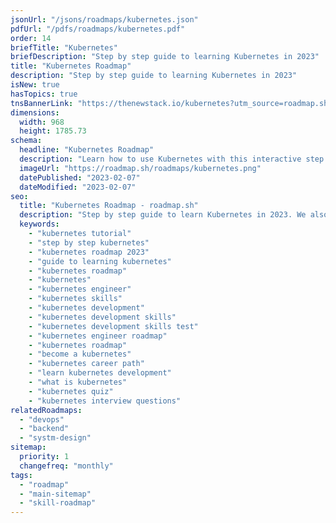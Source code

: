 ```yaml
---
jsonUrl: "/jsons/roadmaps/kubernetes.json"
pdfUrl: "/pdfs/roadmaps/kubernetes.pdf"
order: 14
briefTitle: "Kubernetes"
briefDescription: "Step by step guide to learning Kubernetes in 2023"
title: "Kubernetes Roadmap"
description: "Step by step guide to learning Kubernetes in 2023"
isNew: true
hasTopics: true
tnsBannerLink: "https://thenewstack.io/kubernetes?utm_source=roadmap.sh&utm_medium=Referral&utm_campaign=Alert"
dimensions:
  width: 968
  height: 1785.73
schema:
  headline: "Kubernetes Roadmap"
  description: "Learn how to use Kubernetes with this interactive step by step guide in 2023. We also have resources and short descriptions attached to the roadmap items so you can get everything you want to learn in one place."
  imageUrl: "https://roadmap.sh/roadmaps/kubernetes.png"
  datePublished: "2023-02-07"
  dateModified: "2023-02-07"
seo:
  title: "Kubernetes Roadmap - roadmap.sh"
  description: "Step by step guide to learn Kubernetes in 2023. We also have resources and short descriptions attached to the roadmap items so you can get everything you want to learn in one place."
  keywords:
    - "kubernetes tutorial"
    - "step by step kubernetes"
    - "kubernetes roadmap 2023"
    - "guide to learning kubernetes"
    - "kubernetes roadmap"
    - "kubernetes"
    - "kubernetes engineer"
    - "kubernetes skills"
    - "kubernetes development"
    - "kubernetes development skills"
    - "kubernetes development skills test"
    - "kubernetes engineer roadmap"
    - "kubernetes roadmap"
    - "become a kubernetes"
    - "kubernetes career path"
    - "learn kubernetes development"
    - "what is kubernetes"
    - "kubernetes quiz"
    - "kubernetes interview questions"
relatedRoadmaps:
  - "devops"
  - "backend"
  - "systm-design"
sitemap:
  priority: 1
  changefreq: "monthly"
tags:
  - "roadmap"
  - "main-sitemap"
  - "skill-roadmap"
---
```


